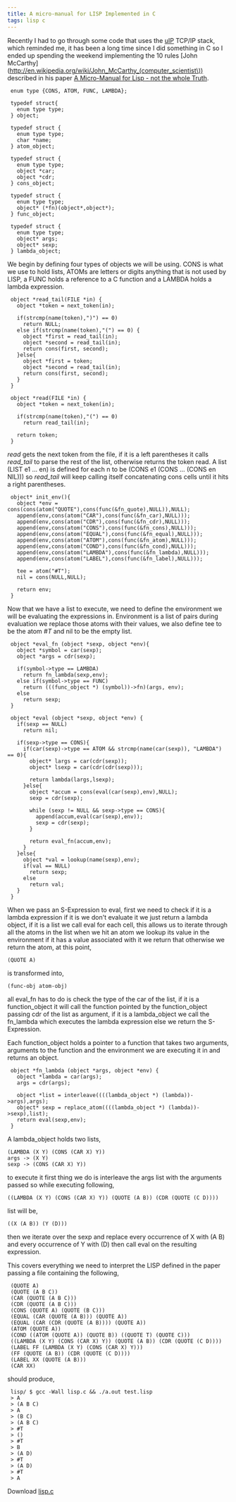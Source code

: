 ```yaml
---
title: A micro-manual for LISP Implemented in C
tags: lisp c
---
```


Recently I had to go through some code that uses the
[uIP](http://www.sics.se/~adam/uip/index.php/Main_Page) TCP/IP stack,
which reminded me, it has been a long time since I did something in C so
I ended up spending the weekend implementing the 10 rules [John
McCarthy](http://en.wikipedia.org/wiki/John_McCarthy_(computer_scientist\))
described in his paper [A Micro-Manual for Lisp - not the whole
Truth](https://docs.google.com/fileview?id=0B0ZnV_0C-Q7IOTRkNzVjZjMtMWE1NC00YzQ3LTgzMWEtM2UwY2I1YzdmNmM5&hl=en).

     enum type {CONS, ATOM, FUNC, LAMBDA};

     typedef struct{
       enum type type;
     } object;

     typedef struct {
       enum type type;
       char *name;
     } atom_object;

     typedef struct {
       enum type type;
       object *car;
       object *cdr;
     } cons_object;

     typedef struct {
       enum type type;
       object* (*fn)(object*,object*);
     } func_object;

     typedef struct {
       enum type type;
       object* args;
       object* sexp;
     } lambda_object;

We begin by defining four types of objects we will be using. CONS is
what we use to hold lists, ATOMs are letters or digits anything that is
not used by LISP, a FUNC holds a reference to a C function and a LAMBDA
holds a lambda expression.

     object *read_tail(FILE *in) {
       object *token = next_token(in);

       if(strcmp(name(token),")") == 0)
         return NULL;
       else if(strcmp(name(token),"(") == 0) {
         object *first = read_tail(in);
         object *second = read_tail(in);
         return cons(first, second);
       }else{
         object *first = token;
         object *second = read_tail(in);
         return cons(first, second);
       }
     }

     object *read(FILE *in) {
       object *token = next_token(in);

       if(strcmp(name(token),"(") == 0)
         return read_tail(in);

       return token;
     }

*read* gets the next token from the file, if it is a left parentheses it
calls *read_tail* to parse the rest of the list, otherwise returns the
token read. A list (LIST e1 ... en) is defined for each n to be (CONS
e1 (CONS ... (CONS en NIL))) so *read_tail* will keep calling itself
concatenating cons cells until it hits a right parentheses.

     object* init_env(){
       object *env = cons(cons(atom("QUOTE"),cons(func(&fn_quote),NULL)),NULL);
       append(env,cons(atom("CAR"),cons(func(&fn_car),NULL)));
       append(env,cons(atom("CDR"),cons(func(&fn_cdr),NULL)));
       append(env,cons(atom("CONS"),cons(func(&fn_cons),NULL)));
       append(env,cons(atom("EQUAL"),cons(func(&fn_equal),NULL)));
       append(env,cons(atom("ATOM"),cons(func(&fn_atom),NULL)));
       append(env,cons(atom("COND"),cons(func(&fn_cond),NULL)));
       append(env,cons(atom("LAMBDA"),cons(func(&fn_lambda),NULL)));
       append(env,cons(atom("LABEL"),cons(func(&fn_label),NULL)));

       tee = atom("#T");
       nil = cons(NULL,NULL);

       return env;
     }

Now that we have a list to execute, we need to define the environment we
will be evaluating the expressions in. Environment is a list of pairs
during evaluation we replace those atoms with their values, we also
define tee to be the atom *#T* and nil to be the empty list.

     object *eval_fn (object *sexp, object *env){
       object *symbol = car(sexp);
       object *args = cdr(sexp);

       if(symbol->type == LAMBDA)
         return fn_lambda(sexp,env);
       else if(symbol->type == FUNC)
         return (((func_object *) (symbol))->fn)(args, env);
       else
         return sexp;
     }

     object *eval (object *sexp, object *env) {
       if(sexp == NULL)
         return nil;

       if(sexp->type == CONS){
         if(car(sexp)->type == ATOM && strcmp(name(car(sexp)), "LAMBDA") == 0){
           object* largs = car(cdr(sexp));
           object* lsexp = car(cdr(cdr(sexp)));

           return lambda(largs,lsexp);
         }else{
           object *accum = cons(eval(car(sexp),env),NULL);
           sexp = cdr(sexp);

           while (sexp != NULL && sexp->type == CONS){
             append(accum,eval(car(sexp),env));
             sexp = cdr(sexp);
           }

           return eval_fn(accum,env);
         }
       }else{
         object *val = lookup(name(sexp),env);
         if(val == NULL)
           return sexp;
         else
           return val;
       }
     }

When we pass an S-Expression to eval, first we need to check if it is a
lambda expression if it is we don't evaluate it we just return a lambda
object, if it is a list we call eval for each cell, this allows us to
iterate through all the atoms in the list when we hit an atom we lookup
its value in the environment if it has a value associated with it we
return that otherwise we return the atom, at this point,

    (QUOTE A)

is transformed into,

    (func-obj atom-obj)

all eval\_fn has to do is check the type of the car of the list, if it is
a function\_object it will call the function pointed by the
function\_object passing cdr of the list as argument, if it is a
lambda\_object we call the fn\_lambda which executes the lambda
expression else we return the S-Expression.

Each function_object holds a pointer to a function that takes two
arguments, arguments to the function and the environment we are executing
it in and returns an object.

     object *fn_lambda (object *args, object *env) {
       object *lambda = car(args);
       args = cdr(args);

       object *list = interleave((((lambda_object *) (lambda))->args),args);
       object* sexp = replace_atom((((lambda_object *) (lambda))->sexp),list);
       return eval(sexp,env);
     }

A lambda_object holds two lists,

    (LAMBDA (X Y) (CONS (CAR X) Y))
    args -> (X Y)
    sexp -> (CONS (CAR X) Y))

to execute it first thing we do is interleave the args list with the
arguments passed so while executing following,

    ((LAMBDA (X Y) (CONS (CAR X) Y)) (QUOTE (A B)) (CDR (QUOTE (C D))))

list will be,

    ((X (A B)) (Y (D)))

then we iterate over the sexp and replace every occurrence of X with (A
B) and every occurrence of Y with (D) then call eval on the resulting
expression.

This covers everything we need to interpret the LISP defined in the
paper passing a file containing the following,

     (QUOTE A)
     (QUOTE (A B C))
     (CAR (QUOTE (A B C)))
     (CDR (QUOTE (A B C)))
     (CONS (QUOTE A) (QUOTE (B C)))
     (EQUAL (CAR (QUOTE (A B))) (QUOTE A))
     (EQUAL (CAR (CDR (QUOTE (A B)))) (QUOTE A))
     (ATOM (QUOTE A))
     (COND ((ATOM (QUOTE A)) (QUOTE B)) ((QUOTE T) (QUOTE C)))
     ((LAMBDA (X Y) (CONS (CAR X) Y)) (QUOTE (A B)) (CDR (QUOTE (C D))))
     (LABEL FF (LAMBDA (X Y) (CONS (CAR X) Y)))
     (FF (QUOTE (A B)) (CDR (QUOTE (C D))))
     (LABEL XX (QUOTE (A B)))
     (CAR XX)

should produce,

     lisp/ $ gcc -Wall lisp.c && ./a.out test.lisp 
     > A
     > (A B C)
     > A
     > (B C)
     > (A B C)
     > #T
     > ()
     > #T
     > B
     > (A D)
     > #T
     > (A D)
     > #T
     > A

Download [lisp.c](/code/misc/lisp.c)
